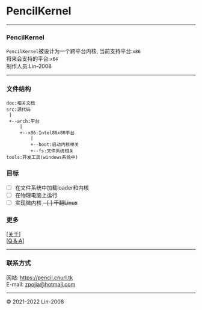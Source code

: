PencilKernel
=
***
### PencilKernel
`PencilKernel`被设计为一个跨平台内核,
当前支持平台:`x86` <br/>
将来会支持的平台:`x64` <br/>
制作人员:Lin-2008<br/>
***
### 文件结构
```
doc:相关文档
src:源代码
 |
 +--arch:平台
     |
     +--x86:Intel80x80平台
         |
         +--boot:启动内核相关
         +--fs:文件系统相关
tools:开发工具(windows系统中)

```
### 目标
- [ ] 在文件系统中加载loader和内核
- [ ] 在物理电脑上运行
- [ ] 实现微内核
~~- [ ] 干翻Linux~~
### 更多
[[关于]](doc/about/dir.md)<br/>
[[~~Q & A~~]](doc/Q&A.md)<br/>
***
### 联系方式
网站: https://pencil.cnurl.tk<br/>
E-mail: zpojia@hotmail.com
***
&copy; 2021-2022 Lin-2008
